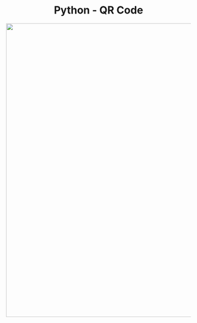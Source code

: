 <h1 align="center">
   Python - QR Code
</h1>

<p align="center">
  <img src="https://github.com/ozkannbuyuk/python-exercises/assets/111967202/e9d4af34-a5c5-4d64-bafd-d6961ba7b5df" width="800" />
</p>
